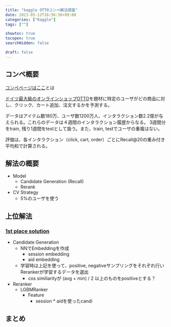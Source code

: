```yaml
---
title: "kaggle OTTOコンペ解法調査"
date: 2023-05-12T16:56:58+09:00
categories: ["Kaggle"]
tags: [""]

showtoc: true
tocopen: true
searchHidden: false

draft: false
---
```


## コンペ概要

[コンペページはここ](https://www.kaggle.com/competitions/otto-recommender-system/overview)とは

[ドイツ最大級のオンラインショップOTTO](https://www.otto.de/)を題材に特定のユーザがどの商品に対し、クリック、カート追加、注文するかを予測する。

データはアイテム数180万、ユーザ数1200万人、インタラクション数2.2億が与えられる。これらのデータは４週間のインタラクション履歴からなる。
3週間分をtrain, 残り1週間をtestとして扱う。また、train, testでユーザの重複はない。

評価は、各インタラクション（click, cart, order）ごとにRecall@20の重み付き平均和で計算される。

## 解法の概要

- Model
  - Candidate Generation (Recall)
  - Rerank
- CV Strategy
  - 5%のユーザを使う

## 上位解法

### [1st place solution](https://www.kaggle.com/competitions/otto-recommender-system/discussion/384022)

- Candidate Generation
  - NNでEmbeddingを作成
    - session embedding
    - aid embedding
  - 学習時は上記を使って、positive, negativeサンプリングをそれぞれ行いRerankerが学習するデータを選出
    - cos similiarityが (avg + min) / 2 以上のものをpositiveとする？
- Reranker
  - LGBMRanker
    - Feature
      - session * aidを使ったcandi

## まとめ
